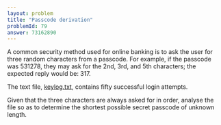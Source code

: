 ```yaml
---
layout: problem
title: "Passcode derivation"
problemId: 79
answer: 73162890
---
```

A common security method used for online banking is to ask the user for three random characters from a passcode. For example, if the passcode was 531278, they may ask for the 2nd, 3rd, and 5th characters; the expected reply would be: 317.

The text file, [keylog.txt](project/resources/p079_keylog.txt), contains fifty successful login attempts.

Given that the three characters are always asked for in order, analyse the file so as to determine the shortest possible secret passcode of unknown length.